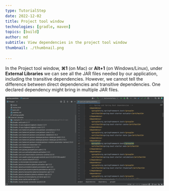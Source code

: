 ```yaml
---
type: TutorialStep
date: 2022-12-02
title: Project tool window
technologies: [gradle, maven]
topics: [build]
author: md
subtitle: View dependencies in the project tool window
thumbnail: ./thumbnail.png

---
```


In the Project tool window, **⌘1** (on Mac) or **Alt+1** (on Windows/Linux), under **External Libraries** we can see all the JAR files needed by our application, including the transitive dependencies. However, we cannot tell the difference between direct dependencies and transitive dependencies. One declared dependency might bring in multiple JAR files.

![Project tool window](project-tool-window.png)